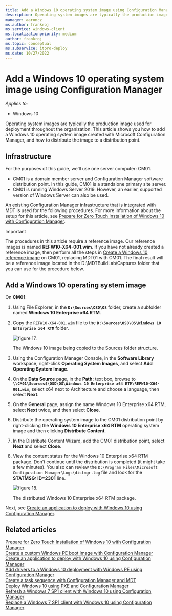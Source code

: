 ```yaml
---
title: Add a Windows 10 operating system image using Configuration Manager
description: Operating system images are typically the production image used for deployment throughout the organization.
manager: aaroncz
ms.author: frankroj
ms.service: windows-client
ms.localizationpriority: medium
author: frankroj
ms.topic: conceptual
ms.subservice: itpro-deploy
ms.date: 10/27/2022
---
```


# Add a Windows 10 operating system image using Configuration Manager

*Applies to:*

- Windows 10

Operating system images are typically the production image used for deployment throughout the organization. This article shows you how to add a Windows 10 operating system image created with Microsoft Configuration Manager, and how to distribute the image to a distribution point.

## Infrastructure

For the purposes of this guide, we'll use one server computer: CM01.

- CM01 is a domain member server and Configuration Manager software distribution point. In this guide, CM01 is a standalone primary site server.
- CM01 is running Windows Server 2019. However, an earlier, supported version of Windows Server can also be used.  

An existing Configuration Manager infrastructure that is integrated with MDT is used for the following procedures. For more information about the setup for this article, see [Prepare for Zero Touch Installation of Windows 10 with Configuration Manager](prepare-for-zero-touch-installation-of-windows-10-with-configuration-manager.md).

> [!IMPORTANT]
> The procedures in this article require a reference image. Our reference images is named **REFW10-X64-001.wim**. If you have not already created a reference image, then perform all the steps in [Create a Windows 10 reference image](../deploy-windows-mdt/create-a-windows-10-reference-image.md) on CM01, replacing MDT01 with CM01. The final result will be a reference image located in the D:\MDTBuildLab\Captures folder that you can use for the procedure below.

## Add a Windows 10 operating system image

 On **CM01**:

1. Using File Explorer, in the **`D:\Sources\OSD\OS`** folder, create a subfolder named **Windows 10 Enterprise x64 RTM**.

2. Copy the `REFW10-X64-001.wim` file to the **`D:\Sources\OSD\OS\Windows 10 Enterprise x64 RTM`** folder.

    ![figure 17.](../images/ref-image.png)

    The Windows 10 image being copied to the Sources folder structure.

3. Using the Configuration Manager Console, in the **Software Library** workspace, right-click **Operating System Images**, and select **Add Operating System Image**.

4. On the **Data Source** page, in the **Path:** text box, browse to **`\\CM01\Sources$\OSD\OS\Windows 10 Enterprise x64 RTM\REFW10-X64-001.wim`**, select x64 next to Architecture and choose a language, then select **Next**.

5. On the **General** page, assign the name Windows 10 Enterprise x64 RTM, select **Next** twice, and then select **Close**.

6. Distribute the operating system image to the CM01 distribution point by right-clicking the **Windows 10 Enterprise x64 RTM** operating system image and then clicking **Distribute Content**.

7. In the Distribute Content Wizard, add the CM01 distribution point, select **Next** and select **Close**.

8. View the content status for the Windows 10 Enterprise x64 RTM package. Don't continue until the distribution is completed (it might take a few minutes). You also can review the `D:\Program Files\Microsoft Configuration Manager\Logs\distmgr.log` file and look for the **STATMSG: ID=2301** line.

    ![figure 18.](../images/fig18-distwindows.png)

    The distributed Windows 10 Enterprise x64 RTM package.

Next, see [Create an application to deploy with Windows 10 using Configuration Manager](create-an-application-to-deploy-with-windows-10-using-configuration-manager.md).

## Related articles

[Prepare for Zero Touch Installation of Windows 10 with Configuration Manager](prepare-for-zero-touch-installation-of-windows-10-with-configuration-manager.md)<br>
[Create a custom Windows PE boot image with Configuration Manager](create-a-custom-windows-pe-boot-image-with-configuration-manager.md)<br>
[Create an application to deploy with Windows 10 using Configuration Manager](create-an-application-to-deploy-with-windows-10-using-configuration-manager.md)<br>
[Add drivers to a Windows 10 deployment with Windows PE using Configuration Manager](add-drivers-to-a-windows-10-deployment-with-windows-pe-using-configuration-manager.md)<br>
[Create a task sequence with Configuration Manager and MDT](./create-a-task-sequence-with-configuration-manager-and-mdt.md)<br>
[Deploy Windows 10 using PXE and Configuration Manager](deploy-windows-10-using-pxe-and-configuration-manager.md)<br>
[Refresh a Windows 7 SP1 client with Windows 10 using Configuration Manager](refresh-a-windows-7-client-with-windows-10-using-configuration-manager.md)<br>
[Replace a Windows 7 SP1 client with Windows 10 using Configuration Manager](replace-a-windows-7-client-with-windows-10-using-configuration-manager.md)<br>
